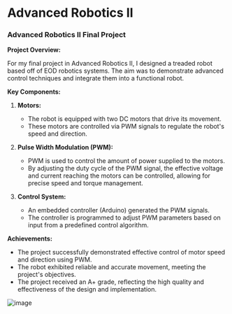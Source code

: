 # Advanced Robotics II
### Advanced Robotics II Final Project

**Project Overview:**

For my final project in Advanced Robotics II, I designed a treaded robot based off of EOD robotics systems. The aim was to demonstrate advanced control techniques and integrate them into a functional robot.

**Key Components:**

1. **Motors:** 
   - The robot is equipped with two DC motors that drive its movement.
   - These motors are controlled via PWM signals to regulate the robot's speed and direction.

2. **Pulse Width Modulation (PWM):**
   - PWM is used to control the amount of power supplied to the motors.
   - By adjusting the duty cycle of the PWM signal, the effective voltage and current reaching the motors can be controlled, allowing for precise speed and torque management.

3. **Control System:**
   - An embedded controller (Arduino) generated the PWM signals.
   - The controller is programmed to adjust PWM parameters based on input from a predefined control algorithm.
     
**Achievements:**

- The project successfully demonstrated effective control of motor speed and direction using PWM.
- The robot exhibited reliable and accurate movement, meeting the project's objectives.
- The project received an A+ grade, reflecting the high quality and effectiveness of the design and implementation.

![image](https://github.com/user-attachments/assets/c0f92886-9e90-4c9f-82f3-f37f920f4e25)

